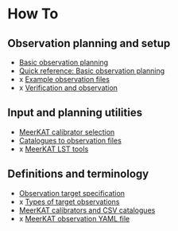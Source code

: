 # How To
## Observation planning and setup
* [Basic observation planning](https://github.com/ska-sa/astrokat/wiki/Basic-observation-planning)
* [Quick reference: Basic observation planning](https://github.com/ska-sa/astrokat/wiki/Quick-reference:-Basic-observation-planning)
* x [Example observation files](https://github.com/ska-sa/astrokat/wiki/Example-observation-files)
* x [Verification and observation](https://github.com/ska-sa/astrokat/wiki/Verification-and-observation)

## Input and planning utilities
* [MeerKAT calibrator selection](https://github.com/ska-sa/astrokat/wiki/MeerKAT-calibrator-selection)
* [Catalogues to observation files](https://github.com/ska-sa/astrokat/wiki/Catalogues-to-observation-files)
* x [MeerKAT LST tools](https://github.com/ska-sa/astrokat/wiki/MeerKAT-LST-tools)

## Definitions and terminology
* [Observation target specification](https://github.com/ska-sa/astrokat/wiki/Observation-target-specification)
* x [Types of target observations](https://github.com/ska-sa/astrokat/wiki/Types-of-target-observations)
* [MeerKAT calibrators and CSV catalogues](https://github.com/ska-sa/astrokat/wiki/MeerKAT-calibrators-and-CSV-catalogues)
* x [MeerKAT observation YAML file](https://github.com/ska-sa/astrokat/wiki/Observation-file)
